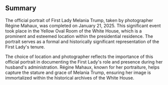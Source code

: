 ## Summary

The official portrait of First Lady Melania Trump, taken by photographer Régine Mahaux, was completed on January 21, 2025. This significant event took place in the Yellow Oval Room of the White House, which is a prominent and esteemed location within the presidential residence. The portrait serves as a formal and historically significant representation of the First Lady's tenure.

The choice of location and photographer reflects the importance of this official portrait in documenting the First Lady's role and presence during her husband's administration. Régine Mahaux, known for her portraiture, helps capture the stature and grace of Melania Trump, ensuring her image is immortalized within the historical archives of the White House.